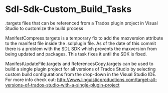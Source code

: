 # Sdl-Sdk-Custom_Build_Tasks
.targets files that can be referenced from a Trados plugin project in Visual Studio to customize the build process

ManifestCompress.targets is a temporary fix to add the maxversion attribute to the manifest file inside the .sdlplugin file.  As of the date of this commit there is a problem with the SDL SDK which prevents the maxversion from being updated and packages. This task fixes it until the SDK is fixed.

ManifestUpdateFile.targets and ReferencesCopy.targets can be used to build a single plugin project for all versions of Trados Studio by selecting custom build configurations from the drop-down in the Visual Studio IDE. For more info check out:
 http://www.linguisticproductions.com/target-all-versions-of-trados-studio-with-a-single-plugin-project
